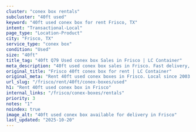```yaml
---
cluster: "conex box rentals"
subcluster: "40ft used"
keyword: "40ft used conex box for rent Frisco, TX"
intent: "Transactional-Local"
page_type: "Location-Product"
city: "Frisco, TX"
service_type: "conex box"
condition: "Used"
size: "40ft"
title_tag: "40ft Q79 Used conex box Sales in Frisco | LC Container"
meta_description: "40ft used conex box sales in Frisco. Fast delivery, competitive pricing. Serving conex boxes area. Quote ID: 9Y4. Call (214) 524-4168 for your free quote today."
original_title: "Frisco 40ft conex box for rent | LC Container"
original_meta: "Rent 40ft used conex boxes in Frisco. Local since 2003. Flexible rental terms. Same-week delivery available. Get your free quote — call (214) 524-4168 today."
url_slug: "/frisco/rent/40ft/conex-boxes/used"
h1: "Rent 40ft used conex box in Frisco"
internal_links: "/frisco/conex-boxes/rentals"
priority: 3
notes: "1"
noindex: true
image_alt: "40ft used conex box available for delivery in Frisco"
last_updated: "2025-10-20"
---
```


<!-- TODO: Add unique city/inventory copy, images, and internal links here. -->
